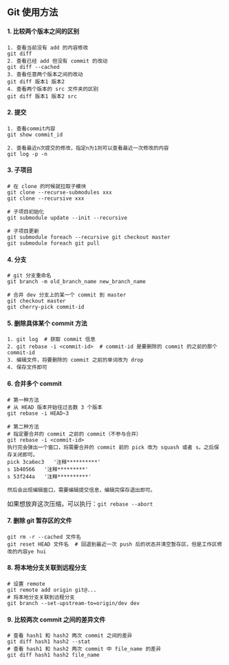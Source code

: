 ## Git 使用方法

#### 1. 比较两个版本之间的区别

```shell
1. 查看当前没有 add 的内容修改
git diff
2. 查看已经 add 但没有 commit 的改动
git diff --cached
3. 查看任意两个版本之间的改动
git diff 版本1 版本2
4. 查看两个版本的 src 文件夹的区别
git diff 版本1 版本2 src 
```

#### 2. 提交

```shell
1. 查看commit内容
git show commit_id

2. 查看最近n次提交的修改，指定n为1则可以查看最近一次修改的内容
git log -p -n
```

#### 3. 子项目

```shell
# 在 clone 的时候就拉取子模块
git clone --recurse-submodules xxx 
git clone --recursive xxx 

# 子项目初始化
git submodule update --init --recursive

# 子项目更新
git submodule foreach --recursive git checkout master
git submodule foreach git pull
```

#### 4. 分支

```shell
# git 分支重命名
git branch -m old_branch_name new_branch_name 

# 合并 dev 分支上的某一个 commit 到 master 
git checkout master
git cherry-pick commit-id 
```

####  5. 删除具体某个 commit 方法

````shell
1. git log  # 获取 commit 信息
2. git rebase -i <commit-id>  # commit-id 是要删除的 commit 的之前的那个 commit-id
3. 编辑文件，将要删除的 commit 之前的单词改为 drop
4. 保存文件即可
````

#### 6. 合并多个 commit

```shell
# 第一种方法
# 从 HEAD 版本开始往过去数 3 个版本
git rebase -i HEAD~3

# 第二种方法
# 指定要合并的 commit 之前的 commit（不参与合并）
git rebase -i <commit-id>
执行完会弹出一个窗口，将需要合并的 commit 前的 pick 改为 squash 或者 s。之后保存关闭即可。
pick 3ca6ec3   '注释**********'
s 1b40566   '注释*********'
s 53f244a   '注释**********'

然后会出现编辑窗口，需要编辑提交信息，编辑完保存退出即可。
```

如果想放弃这次压缩，可以执行：`git rebase --abort ` 

#### 7. 删除 git 暂存区的文件

```
git rm -r --cached 文件名
git reset HEAD 文件名  # 回退到最近一次 push 后的状态并清空暂存区，但是工作区修改的内容ye hui 
```

#### 8. 将本地分支关联到远程分支

```
# 设置 remote
git remote add origin git@...
# 将本地分支关联到远程分支
git branch --set-upstream-to=origin/dev dev
```

#### 9. 比较两次 commit 之间的差异文件

```shell
# 查看 hash1 和 hash2 两次 commit 之间的差异
git diff hash1 hash2 --stat
# 查看 hash1 和 hash2 两次 commit 中 file_name 的差异
git diff hash1 hash2 file_name
```

